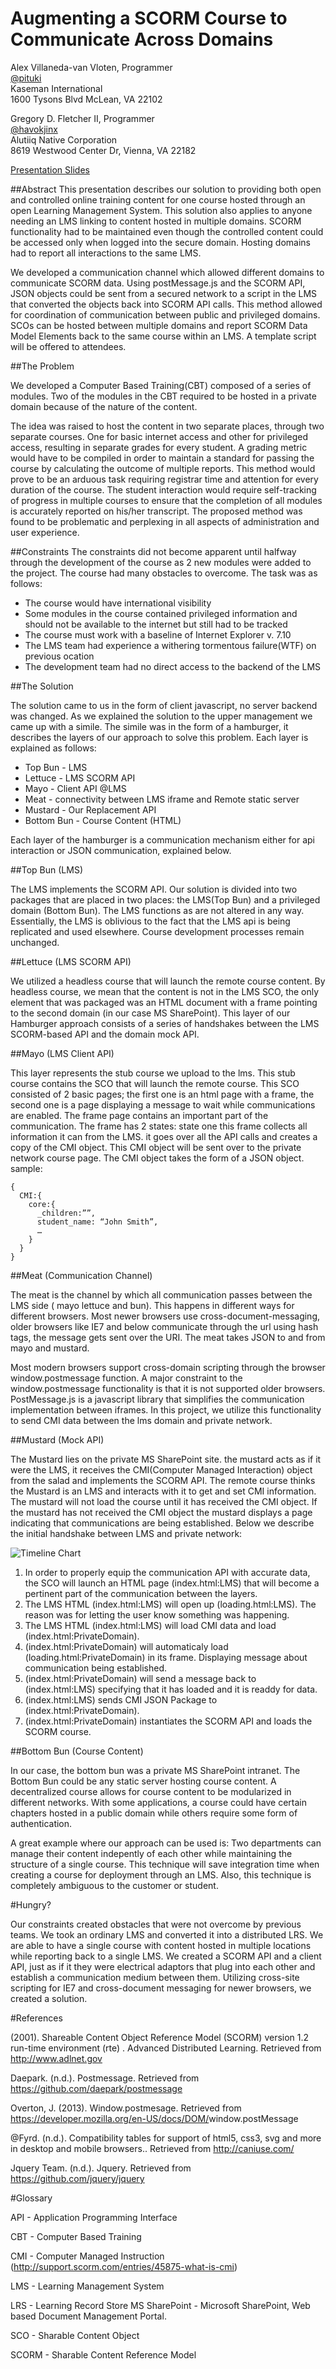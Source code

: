 Augmenting a SCORM Course to Communicate Across Domains
======================

Alex Villaneda-van Vloten, Programmer	
[@pituki](http://twitter.com/pituki)  
Kaseman International				
1600 Tysons Blvd  McLean, VA 22102

Gregory D. Fletcher II, Programmer  
[@havokjinx](http://twitter.com/havokjinx)  	
Alutiiq Native Corporation  
8619 Westwood Center Dr, Vienna, VA 
22182

[Presentation Slides](http://goo.gl/XA0B6)

##Abstract
This presentation describes our solution to providing both open and controlled online training content for one course hosted through an open Learning Management System. This solution also applies to anyone needing an LMS linking to content hosted in multiple domains. SCORM functionality had to be maintained even though the controlled content could be accessed only when logged into the secure domain. Hosting domains had to report all interactions to the same LMS. 

We developed a communication channel which allowed different domains to communicate SCORM data. Using postMessage.js and the SCORM API, JSON objects could be sent from a secured network to a script in the LMS that converted the objects back into SCORM API calls. This method allowed for coordination of communication between public and privileged domains. SCOs can be hosted between multiple domains and report SCORM Data Model Elements back to the same course within an LMS. A template script will be offered to attendees.

##The Problem

We developed a Computer Based Training(CBT) composed of a series of modules.  Two of the modules in the CBT required to be hosted in a private domain because of the nature of the content.  

The idea was raised to host the content in two separate places, through two separate courses.  One for basic internet access and other for privileged access,  resulting in separate grades for every student.  A grading metric would have to be compiled in order to maintain a standard for passing the course by calculating the outcome of multiple reports.  This method would prove to be an arduous task requiring registrar time and attention for every duration of the course.  The student interaction would require self-tracking of progress in multiple courses to ensure that the completion of all modules is accurately reported on his/her transcript.  The proposed method was found to be problematic and perplexing in all aspects of administration and user experience.

##Constraints
The constraints did not become apparent until halfway through the development of the course as 2 new modules were added to the project. The course had many obstacles to overcome.  The task was as follows:

-  The course would have international visibility
-  Some modules in the course contained privileged information and should not be available to the internet but still had to be tracked
- The course must work with a baseline of Internet Explorer v. 7.10
- The LMS team had experience a withering tormentous failure(WTF) on previous ocation
- The development team had no direct access to the backend of the LMS

##The Solution

The solution came to us in the form of client javascript, no server backend was changed. As we explained the solution to the upper management we came up with a simile. The simile was in the form of a hamburger, it describes the layers of our approach to solve this problem. Each layer is explained as follows:

- Top Bun - LMS
- Lettuce - LMS SCORM API
- Mayo - Client API @LMS
- Meat - connectivity between LMS iframe and Remote static server
- Mustard -  Our Replacement API 
- Bottom Bun - Course Content (HTML)

Each layer of the hamburger is a communication mechanism either for api interaction or JSON communication, explained below. 

##Top Bun (LMS)

The LMS implements the SCORM API. Our solution is divided into two packages that are placed in two places: the LMS(Top Bun) and a privileged domain (Bottom Bun).  The LMS functions as are not altered in any way.  Essentially, the LMS is oblivious to the fact that the LMS api is being replicated and used elsewhere.  Course development processes remain unchanged. 

##Lettuce (LMS SCORM API)

We utilized a headless course that will launch the remote course content.  By headless course, we mean that the content is not in the LMS SCO, the only element that was packaged was an HTML document with a frame pointing to the second domain (in our case MS SharePoint). This layer of our Hamburger approach consists of a series of handshakes between the LMS SCORM-based API and the domain mock API.

##Mayo (LMS Client API) 


This layer represents the stub course we upload to the lms. This stub course contains the SCO that will launch the remote course. This SCO consisted of 2 basic pages; the first one is an html page with a frame, the second one is a page displaying a message to wait while communications are enabled.  The frame page contains an important part of the communication. The frame has 2 states: state one this frame collects all information it can from the LMS. it goes over all the API calls and creates a copy of the CMI object. This CMI object will be sent over to the private network course page. The CMI object takes the form of a JSON object. sample:

```
{
  CMI:{
    core:{
      _children:””,
      student_name: “John Smith”,
      …
    }
  }
}
```

##Meat (Communication Channel)

The meat is the channel by which all communication passes between the LMS side ( mayo lettuce and bun). This happens in different ways for different browsers. Most newer browsers use cross-document-messaging, older browsers like IE7 and below communicate through the url using hash tags, the message gets sent over the URI. The meat takes JSON to and from 
mayo and mustard.

Most modern browsers support cross-domain scripting through the browser window.postmessage function.  A major constraint to the window.postmessage functionality is that it is not supported older browsers.  PostMessage.js is a javascript library that simplifies the communication implementation between iframes.  In this project, we utilize this functionality to send CMI data between the lms domain and private network.

##Mustard (Mock API)

The Mustard lies on the private MS SharePoint site. the mustard acts as if it were the LMS, it receives the CMI(Computer Managed Interaction) object from the salad and implements the SCORM API. The remote course thinks the Mustard is an LMS and interacts with it to get and set CMI information. The mustard will not load the course until it has received the CMI object. If the mustard has not received the CMI object the mustard displays a page indicating that communications are being established. Below we describe the initial handshake between LMS and private network:

![Timeline Chart](presentation/img/timeline.png)

1. In order to properly equip the communication API with accurate data, the SCO will launch an HTML page (index.html:LMS) that will become a pertinent part of the communication between the layers.
2. The LMS HTML (index.html:LMS) will open up (loading.html:LMS). The reason was for letting the user know something was happening.
3. The LMS HTML (index.html:LMS) will load CMI data and load (index.html:PrivateDomain).
4. (index.html:PrivateDomain) will automaticaly load (loading.html:PrivateDomain) in its frame. Displaying message about communication being established.
5. (index.html:PrivateDomain) will send a message back to (index.html:LMS) specifying that it has loaded and it is readdy for data.
6. (index.html:LMS) sends CMI JSON Package to (index.html:PrivateDomain).
7. (index.html:PrivateDomain) instantiates the SCORM API and loads the SCORM course.

##Bottom Bun (Course Content)

In our case, the bottom bun was a private MS SharePoint intranet. The Bottom Bun could be any static server hosting course content.  A decentralized course allows for course content to be modularized in different networks.  With some applications, a course could have certain chapters hosted in a public domain while others require some form of authentication. 

A great example where our approach can be used is: Two departments can manage their content indepently of each other while maintaining the structure of a single course.  This technique will save integration time when creating a course for deployment through an LMS.  Also, this technique is completely ambiguous to the customer or student.

#Hungry?

Our constraints created obstacles that were not overcome by previous teams. We took an ordinary LMS and converted it into a distributed LRS. We are able to have a single course with content hosted in multiple locations while reporting back to a single LMS.  We created a SCORM API and a client API, just as if it they were electrical adaptors that plug into each other and establish a communication medium between them. Utilizing cross-site scripting for IE7 and cross-document messaging for newer browsers, we created a solution. 

#References

(2001). Shareable Content Object Reference Model (SCORM) version 1.2 run-time environment (rte) . Advanced Distributed Learning. Retrieved from <http://www.adlnet.gov>

Daepark. (n.d.). Postmessage. Retrieved from <https://github.com/daepark/postmessage>

Overton, J. (2013). Window.postmesage. Retrieved from   <https://developer.mozilla.org/en-US/docs/DOM/>window.postMessage 

@Fyrd. (n.d.). Compatibility tables for support of html5, css3, svg and more in desktop and mobile browsers.. Retrieved from <http://caniuse.com/>

Jquery Team. (n.d.). Jquery. Retrieved from <https://github.com/jquery/jquery>

#Glossary

API - Application Programming Interface

CBT - Computer Based Training

CMI - Computer Managed Instruction (<http://support.scorm.com/entries/45875-what-is-cmi>)

LMS - Learning Management System

LRS - Learning Record Store
MS SharePoint - Microsoft SharePoint, Web based Document Management Portal.

SCO - Sharable Content Object

SCORM - Sharable Content Reference Model


